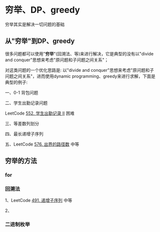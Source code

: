 # 穷举、DP、greedy

穷举其实是解决一切问题的基础




## 从"穷举"到DP、greedy

很多问题都可以使用"**穷举**"(回溯法、等)来进行解决，它是典型的没有以"divide and conquer"思想来考虑"原问题和子问题之间关系"；

对这类问题的一个优化思路是: 以"divide and conquer"思想来考虑"原问题和子问题之间关系"，进而使用dynamic programming、greedy来进行求解，下面是典型的例子:

一、0-1 背包问题



二、学生出勤记录问题

LeetCode [552. 学生出勤记录 II](https://leetcode-cn.com/problems/student-attendance-record-ii/) 困难



三、等差数列划分



四、最长递增子序列



五、LeetCode [576. 出界的路径数](https://leetcode-cn.com/problems/out-of-boundary-paths/) 中等



## 穷举的方法

### for

### 回溯法

1、LeetCode [491. 递增子序列](https://leetcode-cn.com/problems/increasing-subsequences/) 中等

2、

### 二进制枚举



